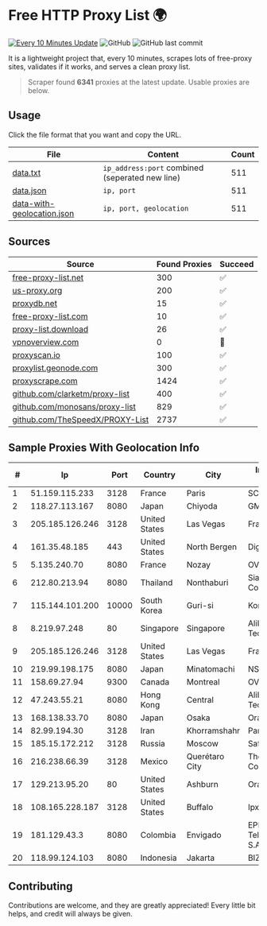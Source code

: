 
# Free HTTP Proxy List 🌍

[![Every 10 Minutes Update](https://github.com/mertguvencli/http-proxy-list/actions/workflows/main.yml/badge.svg?branch=main)](https://github.com/mertguvencli/http-proxy-list/actions/workflows/main.yml)
![GitHub](https://img.shields.io/github/license/mertguvencli/http-proxy-list)
![GitHub last commit](https://img.shields.io/github/last-commit/mertguvencli/http-proxy-list)

It is a lightweight project that, every 10 minutes, scrapes lots of free-proxy sites, validates if it works, and serves a clean proxy list.


> Scraper found **6341** proxies at the latest update. Usable proxies are below.

## Usage

Click the file format that you want and copy the URL.


|File|Content|Count|
|----|-------|-----|
|[data.txt](https://raw.githubusercontent.com/mertguvencli/http-proxy-list/main/proxy-list/data.txt)|`ip_address:port` combined (seperated new line)|511|
|[data.json](https://raw.githubusercontent.com/mertguvencli/http-proxy-list/main/proxy-list/data.json)|`ip, port`|511|
|[data-with-geolocation.json](https://raw.githubusercontent.com/mertguvencli/http-proxy-list/main/proxy-list/data-with-geolocation.json)|`ip, port, geolocation`|511|

## Sources

|Source|Found Proxies|Succeed|
|------|-------------|-------|
|[free-proxy-list.net](https://free-proxy-list.net)|300|✅|
|[us-proxy.org](https://www.us-proxy.org)|200|✅|
|[proxydb.net](http://proxydb.net)|15|✅|
|[free-proxy-list.com](https://free-proxy-list.com/?page=&port=&type%5B%5D=http&type%5B%5D=https&up_time=0&search=Search)|10|✅|
|[proxy-list.download](https://www.proxy-list.download/HTTP)|26|✅|
|[vpnoverview.com](https://vpnoverview.com/privacy/anonymous-browsing/free-proxy-servers)|0|🚫|
|[proxyscan.io](https://www.proxyscan.io)|100|✅|
|[proxylist.geonode.com](https://proxylist.geonode.com/api/proxy-list?limit=300&page=1&sort_by=lastChecked&sort_type=desc&protocols=http,https)|300|✅|
|[proxyscrape.com](https://api.proxyscrape.com/v2/?request=displayproxies&protocol=http&timeout=10000&country=all&ssl=all&anonymity=all)|1424|✅|
|[github.com/clarketm/proxy-list](https://raw.githubusercontent.com/clarketm/proxy-list/master/proxy-list-raw.txt)|400|✅|
|[github.com/monosans/proxy-list](https://raw.githubusercontent.com/monosans/proxy-list/main/proxies/http.txt)|829|✅|
|[github.com/TheSpeedX/PROXY-List](https://raw.githubusercontent.com/TheSpeedX/PROXY-List/master/http.txt)|2737|✅|


## Sample Proxies With Geolocation Info

|#|Ip|Port|Country|City|Internet Service Provider|
|-|--|----|-------|----|-------------------------|
|1|51.159.115.233|3128|France|Paris|SCALEWAY|
|2|118.27.113.167|8080|Japan|Chiyoda|GMO Internet, Inc.|
|3|205.185.126.246|3128|United States|Las Vegas|FranTech Solutions|
|4|161.35.48.185|443|United States|North Bergen|DigitalOcean, LLC|
|5|5.135.240.70|8080|France|Nozay|OVH SAS|
|6|212.80.213.94|8080|Thailand|Nonthaburi|Siamdata Communication Co.|
|7|115.144.101.200|10000|South Korea|Guri-si|Korea Telecom|
|8|8.219.97.248|80|Singapore|Singapore|Alibaba (US) Technology Co., Ltd.|
|9|205.185.126.246|3128|United States|Las Vegas|FranTech Solutions|
|10|219.99.198.175|8080|Japan|Minatomachi|NSK Co., Ltd.|
|11|158.69.27.94|9300|Canada|Montreal|OVH SAS|
|12|47.243.55.21|8080|Hong Kong|Central|Alibaba (US) Technology Co., Ltd.|
|13|168.138.33.70|8080|Japan|Osaka|Oracle Corporation|
|14|82.99.194.30|3128|Iran|Khorramshahr|ParsOnline Co.|
|15|185.15.172.212|3128|Russia|Moscow|SafeData LLC|
|16|216.238.66.39|3128|Mexico|Querétaro City|The Constant Company|
|17|129.213.95.20|80|United States|Ashburn|Oracle Corporation|
|18|108.165.228.187|3128|United States|Buffalo|Ipxo LLC|
|19|181.129.43.3|8080|Colombia|Envigado|EPM Telecomunicaciones S.A. E.S.P.|
|20|118.99.124.103|8080|Indonesia|Jakarta|BIZNET|



## Contributing

Contributions are welcome, and they are greatly appreciated! Every
little bit helps, and credit will always be given.

